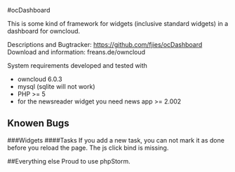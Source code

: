 #ocDashboard

This is some kind of framework for widgets (inclusive standard widgets) in a dashboard for owncloud.

Descriptions and Bugtracker: https://github.com/fjies/ocDashboard
Download and information: freans.de/owncloud

System requirements
developed and tested  with

 * owncloud 6.0.3
 * mysql (sqlite will not work)
 * PHP >= 5
 * for the newsreader widget you need news app >= 2.002


## Knowen Bugs

###Widgets
####Tasks
If you add a new task, you can not mark it as done before you reload the page.
The js click bind is missing.

##Everything else
Proud to use phpStorm.